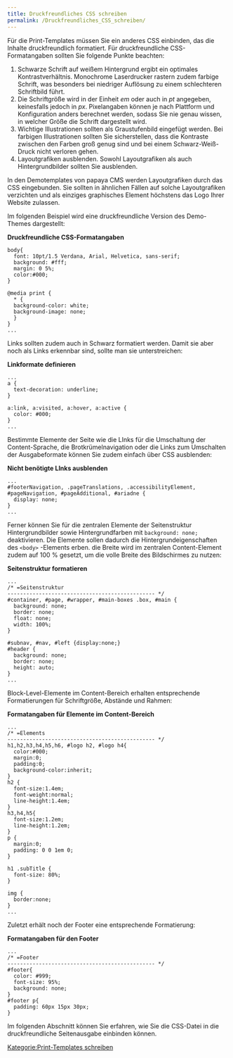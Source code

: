 ```yaml
---
title: Druckfreundliches CSS schreiben
permalink: /Druckfreundliches_CSS_schreiben/
---
```


Für die Print-Templates müssen Sie ein anderes CSS einbinden, das die Inhalte druckfreundlich formatiert. Für druckfreundliche CSS-Formatangaben sollten Sie folgende Punkte beachten:

1.  Schwarze Schrift auf weißem Hintergrund ergibt ein optimales Kontrastverhältnis. Monochrome Laserdrucker rastern zudem farbige Schrift, was besonders bei niedriger Auflösung zu einem schlechteren Schriftbild führt.
2.  Die Schriftgröße wird in der Einheit *em* oder auch in *pt* angegeben, keinesfalls jedoch in *px*. Pixelangaben können je nach Plattform und Konfiguration anders berechnet werden, sodass Sie nie genau wissen, in welcher Größe die Schrift dargestellt wird.
3.  Wichtige Illustrationen sollten als Graustufenbild eingefügt werden. Bei farbigen Illustrationen sollten Sie sicherstellen, dass die Kontraste zwischen den Farben groß genug sind und bei einem Schwarz-Weiß-Druck nicht verloren gehen.
4.  Layoutgrafiken ausblenden. Sowohl Layoutgrafiken als auch Hintergrundbilder sollten Sie ausblenden.

In den Demotemplates von papaya CMS werden Layoutgrafiken durch das CSS eingebunden. Sie sollten in ähnlichen Fällen auf solche Layoutgrafiken verzichten und als einziges graphisches Element höchstens das Logo Ihrer Website zulassen.

Im folgenden Beispiel wird eine druckfreundliche Version des Demo-Themes dargestellt:

**Druckfreundliche CSS-Formatangaben**

~~~~ {.css}
body{
  font: 10pt/1.5 Verdana, Arial, Helvetica, sans-serif;
  background: #fff;
  margin: 0 5%;
  color:#000;
}

@media print {
  * {
  background-color: white;
  background-image: none;
  }
}
...
~~~~

Links sollten zudem auch in Schwarz formatiert werden. Damit sie aber noch als Links erkennbar sind, sollte man sie unterstreichen:

**Linkformate definieren**

~~~~ {.css}
...
a {
  text-decoration: underline;
}

a:link, a:visited, a:hover, a:active {
  color: #000;
}
...
~~~~

Bestimmte Elemente der Seite wie die LInks für die Umschaltung der Content-Sprache, die Brotkrümelnavigation oder die Links zum Umschalten der Ausgabeformate können Sie zudem einfach über CSS ausblenden:

**Nicht benötigte LInks ausblenden**

~~~~ {.css}
...
#footerNavigation, .pageTranslations, .accessibilityElement,
#pageNavigation, #pageAdditional, #ariadne {
  display: none;
}
...
~~~~

Ferner können Sie für die zentralen Elemente der Seitenstruktur Hintergrundbilder sowie Hintergrundfarben mit `background:
      none;` deaktivieren. Die Elemente sollen dadurch die Hintergrundeigenschaften des `<body>` -Elements erben. die Breite wird im zentralen Content-Element zudem auf 100 % gesetzt, um die volle Breite des Bildschirmes zu nutzen:

**Seitenstruktur formatieren**

~~~~ {.css}
...
/* =Seitenstruktur
----------------------------------------------- */
#container, #page, #wrapper, #main-boxes .box, #main {
  background: none;
  border: none;
  float: none;
  width: 100%;
}

#subnav, #nav, #left {display:none;}
#header {
  background: none;
  border: none;
  height: auto;
}
...
~~~~

Block-Level-Elemente im Content-Bereich erhalten entsprechende Formatierungen für Schriftgröße, Abstände und Rahmen:

**Formatangaben für Elemente im Content-Bereich**

~~~~ {.css}
...
/* =Elements
----------------------------------------------- */
h1,h2,h3,h4,h5,h6, #logo h2, #logo h4{
  color:#000;
  margin:0;
  padding:0;
  background-color:inherit;
}
h2 {
  font-size:1.4em;
  font-weight:normal;
  line-height:1.4em;
}
h3,h4,h5{
  font-size:1.2em;
  line-height:1.2em;
}
p {
  margin:0;
  padding: 0 0 1em 0;
}

h1 .subTitle {
  font-size: 80%;
}

img {
  border:none;
}
...
~~~~

Zuletzt erhält noch der Footer eine entsprechende Formatierung:

**Formatangaben für den Footer**

~~~~ {.css}
...
/* =Footer
----------------------------------------------- */
#footer{
  color: #999;
  font-size: 95%;
  background: none;
}
#footer p{
  padding: 60px 15px 30px;
}
~~~~

Im folgenden Abschnitt können Sie erfahren, wie Sie die CSS-Datei in die druckfreundliche Seitenausgabe einbinden können.

[Kategorie:Print-Templates schreiben](/Kategorie:Print-Templates_schreiben "wikilink")